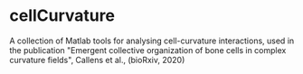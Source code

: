 # cellCurvature
A collection of Matlab tools for analysing cell-curvature interactions, used in the publication "Emergent collective organization of bone cells in complex curvature fields", Callens et al., (bioRxiv, 2020)
